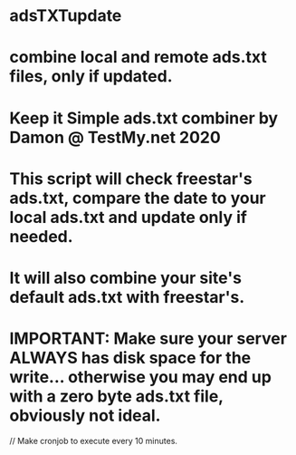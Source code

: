 # adsTXTupdate
# combine local and remote ads.txt files, only if updated.

# Keep it Simple ads.txt combiner by Damon @ TestMy.net 2020

# This script will check freestar's ads.txt, compare the date to your local ads.txt and update only if needed.
# It will also combine your site's default ads.txt with freestar's.  
# IMPORTANT: Make sure your server ALWAYS has disk space for the write... otherwise you may end up with a zero byte ads.txt file, obviously not ideal.


// Make cronjob to execute every 10 minutes. 
